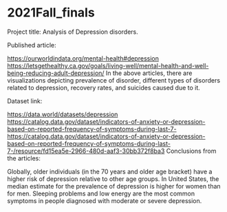 # 2021Fall_finals
Project title: Analysis of Depression disorders.

Published article:

https://ourworldindata.org/mental-health#depression
https://letsgethealthy.ca.gov/goals/living-well/mental-health-and-well-being-reducing-adult-depression/
In the above articles, there are visualizations depicting prevalence of disorder, different types of disorders related to depression, recovery rates, and suicides caused due to it.

Dataset link:

https://data.world/datasets/depression
https://catalog.data.gov/dataset/indicators-of-anxiety-or-depression-based-on-reported-frequency-of-symptoms-during-last-7-
https://catalog.data.gov/dataset/indicators-of-anxiety-or-depression-based-on-reported-frequency-of-symptoms-during-last-7-/resource/fd15ea5e-2966-480d-aaf3-30bb372f8ba3
Conclusions from the articles:

Globally, older individuals (in the 70 years and older age bracket) have a higher risk of depression relative to other age groups.
In United States, the median estimate for the prevalence of depression is higher for women than for men.
Sleeping problems and low energy are the most common symptoms in people diagnosed with moderate or severe depression.
